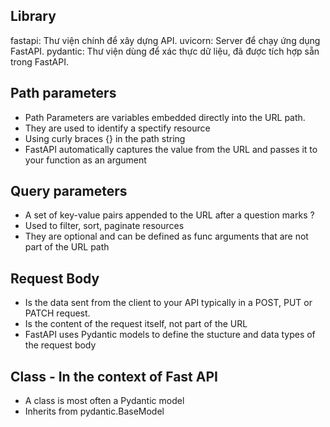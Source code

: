 ## Library
fastapi: Thư viện chính để xây dựng API.
uvicorn: Server để chạy ứng dụng FastAPI.
pydantic: Thư viện dùng để xác thực dữ liệu, đã được tích hợp sẵn trong FastAPI.

## Path parameters
- Path Parameters are variables embedded directly into the URL path.
- They are used to identify a spectify resource
- Using curly braces {} in the path string
- FastAPI automatically captures the value from the URL and passes it to your function as an argument

## Query parameters
- A set of key-value pairs appended to the URL after a question marks ?
- Used to filter, sort, paginate resources
- They are optional and can be defined as func arguments that are not part of the URL path

## Request Body
- Is the data sent from the client to your API typically in a POST, PUT or PATCH request.
- Is the content of the request itself, not part of the URL
- FastAPI uses Pydantic models to define the stucture and data types of the request body

## Class - In the context of Fast API
- A class is most often a Pydantic model
- Inherits from pydantic.BaseModel